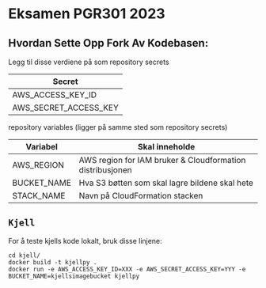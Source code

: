 # Eksamen PGR301 2023

## Hvordan Sette Opp Fork Av Kodebasen:

Legg til disse verdiene på som repository secrets

| Secret                |
| --------------------- |
| AWS_ACCESS_KEY_ID     |
| AWS_SECRET_ACCESS_KEY |

repository variables (ligger på samme sted som repository secrets)

| Variabel    | Skal inneholde                                                       |
| ----------- | -------------------------------------------------------------------- |
| AWS_REGION  | AWS region for IAM bruker & Cloudformation ️distribusjonen            |
| BUCKET_NAME | Hva S3 bøtten som skal lagre bildene skal hete |
| STACK_NAME  | Navn på CloudFormation stacken                                       |

## `Kjell`

For å teste kjells kode lokalt, bruk disse linjene:

```shell
cd kjell/
docker build -t kjellpy .
docker run -e AWS_ACCESS_KEY_ID=XXX -e AWS_SECRET_ACCESS_KEY=YYY -e BUCKET_NAME=kjellsimagebucket kjellpy
```

